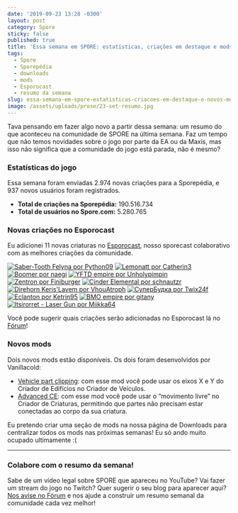 ```yaml
---
date: '2019-09-23 13:28 -0300'
layout: post
category: Spore
sticky: false
published: true
title: 'Essa semana em SPORE: estatísticas, criações em destaque e mods'
tags:
  - Spore
  - Sporepédia
  - downloads
  - mods
  - Esporocast
  - resumo da semana
slug: essa-semana-em-spore-estatisticas-criacoes-em-destaque-e-novos-mods
image: /assets/uploads/prose/23-set-resumo.jpg
---
```

Tava pensando em fazer algo novo a partir dessa semana: um resumo do que aconteceu na comunidade de SPORE na última semana. Faz um tempo que não temos novidades sobre o jogo por parte da EA ou da Maxis, mas isso não significa que a comunidade do jogo está parada, não é mesmo?

### Estatísticas do jogo

Essa semana foram enviadas 2.974 novas criações para a Sporepédia, e 937 novos usuários foram registrados.

- **Total de criações na Sporepédia:** 190.516.734
- **Total de usuários no Spore.com:** 5.280.765

### Novas criações no Esporocast

Eu adicionei 11 novas criaturas no [Esporocast](http://www.spore.com/sporepedia#qry=ssc-501057576550), nosso sporecast colaborativo com as melhores criações da comunidade.

[![Saber-Tooth Felyna por Python09](/assets/uploads/2019/09/501074000708.png)](http://www.spore.com/sporepedia#qry=sast-501074000708%3Assc-501057576550) [![Lemonatt por Catherin3](/assets/uploads/2019/09/501073999261.png)](http://www.spore.com/sporepedia#qry=sast-501073999261%3Assc-501057576550) [![Boomer por naegi](/assets/uploads/2019/09/501073998756.png)](http://www.spore.com/sporepedia#qry=sast-501073998756%3Assc-501057576550) [![YFTD empire por Unholypimpin](/assets/uploads/2019/09/501073998788.png)](http://www.spore.com/sporepedia#qry=sast-501073998788%3Assc-501057576550) [![Zentron por Finiburger](/assets/uploads/2019/09/501073998276.png)](http://www.spore.com/sporepedia#qry=sast-501073998276%3Assc-501057576550) [![Cinder Elemental por schnautzr](/assets/uploads/2019/09/501073997567.png)](http://www.spore.com/sporepedia#qry=sast-501073997567%3Assc-501057576550) [![Direhorn Keris'Lavem por VhouAtroph](/assets/uploads/2019/09/501073997240.png)](http://www.spore.com/sporepedia#qry=sast-501073997240%3Assc-501057576550)
[![СуперБудка por Twix24f](/assets/uploads/2019/09/501074094676.png)](http://www.spore.com/sporepedia#qry=sast-501074094676%3Assc-501057576550)
[![Eclanton por Ketrin95](/assets/uploads/2019/09/501074094883.png)](http://www.spore.com/sporepedia#qry=sast-501074094883%3Assc-501057576550)
[![BMO empire por gitany](/assets/uploads/2019/09/501074095359.png)](http://www.spore.com/sporepedia#qry=sast-501074095359%3Assc-501057576550)
[![Itsirorret - Laser Gun por Miikka64](/assets/uploads/2019/09/501074093840.png)](http://www.spore.com/sporepedia#qry=sast-501074093840%3Assc-501057576550)

Você pode sugerir quais criações serão adicionadas no Esporocast lá no [Fórum](https://forum.esporo.net/d/18-conheca-o-esporocast)!

### Novos mods

Dois novos mods estão disponíveis. Os dois foram desenvolvidos por Vanillacold:

- [Vehicle part clipping](http://davoonline.com/phpBB3/viewtopic.php?f=117&t=9397&p=36797#p36797): com esse mod você pode usar os eixos X e Y do Criador de Edifícios no Criador de Veículos.
- [Advanced CE](http://davoonline.com/phpBB3/viewtopic.php?f=117&t=9400): com esse mod você pode usar o “movimento livre” no Criador de Criaturas, permitindo que partes não precisam estar conectadas ao corpo da sua criatura.

Eu pretendo criar uma seção de mods na nossa página de Downloads para centralizar todos os mods nas próximas semanas! Eu só ando muito ocupado ultimamente :(

***

### Colabore com o resumo da semana!

Sabe de um vídeo legal sobre SPORE que apareceu no YouTube? Vai fazer um stream do jogo no Twitch? Quer sugerir o seu blog para aparecer aqui? [Nos avise no Fórum](https://forum.esporo.net/) e nos ajude a construir um resumo semanal da comunidade cada vez melhor!
